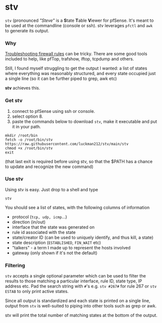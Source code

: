 # stv

`stv` (pronounced _"Steve"_ is a **S**tate **T**able **V**iewer for pfSense. It's meant to be used at the commandline (console or ssh). stv leverages `pfctl` and `awk` to generate its output.

### Why

[Troubleshooting firewall rules](https://docs.netgate.com/pfsense/en/latest/troubleshooting/firewall.html) can be tricky. There are some good tools included to help, like pfTop, trafshow, iftop, tcpdump and others.

Still, I found myself struggling to get the output I wanted: a list of states where everything was reasonably structured, and every state occupied just a single line (so it can be further piped to grep, awk etc)

**stv** achieves this.

### Get stv

1. connect to pfSense using ssh or console.
2. select option 8.
3. paste the commands below to download `stv`, make it executable and put it in your path.
```
mkdir /root/bin
fetch -o /root/bin/stv https://raw.githubusercontent.com/luckman212/stv/main/stv
chmod +x /root/bin/stv
exit
```
(that last exit is required before using stv, so that the $PATH has a chance to update and recognize the new command)

### Use stv

Using stv is easy. Just drop to a shell and type
```shell
stv
```
You should see a list of states, with the following columns of information 

- protocol (`tcp, udp, icmp`...)
- direction (in/out)
- interface that the state was generated on
- rule id associated with the state
- state/creator ID (can be used to uniquely identify, and thus kill, a state)
- state description (`ESTABLISHED`, `FIN_WAIT` etc)
- "talkers" - a term I made up to represent the hosts involved
- gateway (only shown if it's not the default)

### Filtering

`stv` accepts a single optional parameter which can be used to filter the results to those matching a particular interface, rule ID, state type, IP address etc. Pad the search string with `#`'s e.g. `stv #267#` for rule 267 or `stv ESTAB` to only print active states.

Since all output is standardized and each state is printed on a single line, output from `stv` is well-suited to piping into other tools such as grep or awk.

stv will print the total number of matching states at the bottom of the output.
